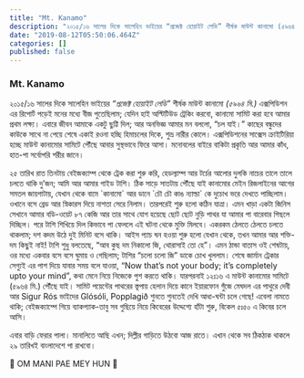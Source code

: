 ```yaml
---
title: "Mt. Kanamo"
description: "২০১৫/১৬ সালের দিকে সালেহিন ভাইয়ের “প্রজেক্ট হোয়াইট লেডি” শীর্ষক মাউন্ট কানামো (৫৯৬৪ মি.) এক্সপিডিশন এর রিপোর্ট পড়েই মনের মধ্যে বীজ…"
date: "2019-08-12T05:50:06.464Z"
categories: []
published: false
---
```


  

### Mt. Kanamo

  

২০১৫/১৬ সালের দিকে সালেহিন ভাইয়ের _“প্রজেক্ট হোয়াইট লেডি”_ শীর্ষক মাউন্ট কানামো _(৫৯৬৪ মি.)_ এক্সপিডিশন এর রিপোর্ট পড়েই মনের মধ্যে বীজ পুতেছিলাম; যেদিন হাই অল্টিটিউড ট্রেকিং করবো, কানামো সামিট করা হবে আমার প্রথম লক্ষ্য। এবারে জীবন আমাকে একটু ছুট্টি দিল; আর অনভিজ্ঞ আমার মন বললো, “চল যাই।” কাছের বন্ধুদের কাউকে সাথে না পেয়ে শেষে একাই রওনা হচ্ছি হিমাচলের দিকে, শুভ্র নারীর কোলে। এক্সপিডিশনের সাক্সেস ক্রাইটিরিয়া হচ্ছে মাউন্ট কানামোর সামিটে পৌঁছে আবার সুস্থভাবে ফিরে আসা। মনোবলের বাইরে বাকিটা প্রকৃতি আর আমার কাঁধ, হাত-পা সর্বোপরি শরীর জানে।

২৫ তারিখ রাত তিনটায় বেইজক্যাম্প থেকে ট্রেক করা শুরু করি, হেডল্যাম্প আর টর্চের আলোর দুলকি নাচের তালে তালে চলতে থাকি দু’জন; আমি আর আমার গাইড টাশি। ঠিক সাড়ে সাতটায় পৌঁছে যাই কানামোর মেইন রিজলাইনের আগের সমতল জায়গাটায়, যেখান থেকে বামে \`কানামো\` আর ডানে \`চৌ চৌ কাঙ ন্যাল্ডা\` কে দুচোখ ভরে দেখতে পাচ্ছিলাম। ওখানে বসে ব্রেড আর স্নিকারস দিয়ে নাশতা সেরে নিলাম। তারপরেই শুরু হলো কঠিন যাত্রা। এমন খাড়া একটা জিনিস সেখানে আমার বডি-ওয়েট ৮৭ কেজি আর তার সাথে যোগ হয়েছে ছোট ছোট নুড়ি পাথর যা আমার পা বারেবার পিছলে দিচ্ছিল। পরে টাশি শিখিয়ে দিল কিভাবে পা ফেললে এই ঘটনা থেকে মুক্তি মিলবে। একরকম ঠেলতে ঠেলতে চলতে থাকলাম; দশ কদম উঠে দুই মিনিট বসে থাকি। আইস প্যাচ ঘন হওয়া শুরু হলো যেখান থেকে, তখন আমার আর শক্তি-দম কিছুই নাই! টাশি শুধু বলতেছে, “আব কুছ দম নিকালো জি, থোরাসাই তো হে”। এমন ঠান্ডা বাতাস ওই শেষটায়, ওর মধ্যে একবার বসে বসে ঘুমায় ও গেছিলাম; টাশির “চলো চলো জি” ডাকে চোখ খুললাম। শেষে জার্মান ট্রেকার সেগ্যুই এর পাশ দিয়ে যাবার সময় বলে যাওয়া, “Now that’s not your body; it’s completely upto your mind”, কথা মেনে নিয়ে নিজেকে পুশ করতে থাকি। যারপরনাই ১২ঃ১৬ এ মাউন্ট কানামোর সামিটে (৫৯৬৪ মি.) পৌঁছে যাই। সামিট পয়েন্টের পাথরের স্তূপায় হেলান দিয়ে কানে ইয়ারফোন গুঁজে মেঘদল এর পাথুরে দেবী আর Sigur Rós ভাইদের Glósóli, Popplagið শুনতে শুনতেই দেখি আধা-ঘন্টা চলে গেছে! এবেলা নামতে থাকি; বেইজক্যাম্পে গিয়ে ব্যাকপ্যাক-তাবু সব গুছিয়ে নিয়ে কিবেরের উদ্দেশ্যে হাঁটা শুরু, বিকেল ৫ঃ৫০ এ কিবের চলে আসি।

  

এবার বাড়ি ফেরার পালা। মানালিতে আছি এখন; দিল্লীর গাড়িতে উঠবো আজ রাতে। এখান থেকে সব ঠিকঠাক থাকলে ২৯ তারিখই বাংলাদেশে পা রাখবো।

🙏 OM MANI PAE MEY HUN 🙏
